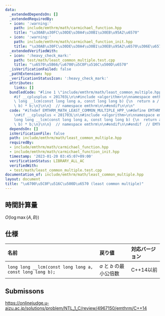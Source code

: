 ```yaml
---
data:
  _extendedDependsOn: []
  _extendedRequiredBy:
  - icon: ':warning:'
    path: include/emthrm/math/carmichael_function.hpp
    title: "\u30AB\u30FC\u30DE\u30A4\u30B1\u30EB\u95A2\u6570"
  - icon: ':warning:'
    path: include/emthrm/math/carmichael_function_init.hpp
    title: "\u30AB\u30FC\u30DE\u30A4\u30B1\u30EB\u95A2\u6570\u306E\u6570\u8868"
  _extendedVerifiedWith:
  - icon: ':heavy_check_mark:'
    path: test/math/least_common_multiple.test.cpp
    title: "\u6570\u5B66/\u6700\u5C0F\u516C\u500D\u6570"
  _isVerificationFailed: false
  _pathExtension: hpp
  _verificationStatusIcon: ':heavy_check_mark:'
  attributes:
    links: []
  bundledCode: "#line 1 \"include/emthrm/math/least_common_multiple.hpp\"\n\n\n\n\
    #if __cplusplus < 201703L\n\n#include <algorithm>\n\nnamespace emthrm {\n\nlong\
    \ long __lcm(const long long a, const long long b) {\n  return a / std::__gcd(a,\
    \ b) * b;\n}\n\n}  // namespace emthrm\n\n#endif\n\n\n"
  code: "#ifndef EMTHRM_MATH_LEAST_COMMON_MULTIPLE_HPP_\n#define EMTHRM_MATH_LEAST_COMMON_MULTIPLE_HPP_\n\
    \n#if __cplusplus < 201703L\n\n#include <algorithm>\n\nnamespace emthrm {\n\n\
    long long __lcm(const long long a, const long long b) {\n  return a / std::__gcd(a,\
    \ b) * b;\n}\n\n}  // namespace emthrm\n\n#endif\n\n#endif  // EMTHRM_MATH_LEAST_COMMON_MULTIPLE_HPP_\n"
  dependsOn: []
  isVerificationFile: false
  path: include/emthrm/math/least_common_multiple.hpp
  requiredBy:
  - include/emthrm/math/carmichael_function.hpp
  - include/emthrm/math/carmichael_function_init.hpp
  timestamp: '2023-01-20 03:45:07+09:00'
  verificationStatus: LIBRARY_ALL_AC
  verifiedWith:
  - test/math/least_common_multiple.test.cpp
documentation_of: include/emthrm/math/least_common_multiple.hpp
layout: document
title: "\u6700\u5C0F\u516C\u500D\u6570 (least common multiple)"
---
```



## 時間計算量

$O(\log{\max \lbrace A, B \rbrace})$


## 仕様

|名前|戻り値|対応バージョン|
|:--|:--|:--|
|`long long __lcm(const long long a, const long long b);`|$a$ と $b$ の最小公倍数|C++14以前|


## Submissons

https://onlinejudge.u-aizu.ac.jp/solutions/problem/NTL_1_C/review/4967150/emthrm/C++14
